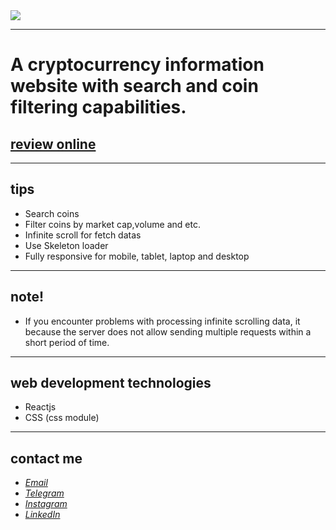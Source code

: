 <div>
  <img src="https://github.com/javadevbh/crypto/assets/122552232/014d00d1-2692-4b13-91f6-f4f996250639">
</div>

---
# A cryptocurrency information website with search and coin filtering capabilities.
## [review online](https://javadbahrami-crypto.netlify.app/)
---
## tips
* Search coins
* Filter coins by market cap,volume and etc.
* Infinite scroll for fetch datas
* Use Skeleton loader
* Fully responsive for mobile, tablet, laptop and desktop
---
## note!
* If you encounter problems with processing infinite scrolling data, it  because the server does not allow sending multiple requests within a short period of time.
---
## web development technologies
* Reactjs
* CSS (css module)
---
## contact me
* *[Email](mailto:javadev14bh@gmail.com)*
* *[Telegram](https://t.me/jav4d/)*
* *[Instagram](https://instagram.com/javaadbahrami/)*
* *[LinkedIn](https://www.linkedin.com/in/javad-bahrami-79b349259/)*

